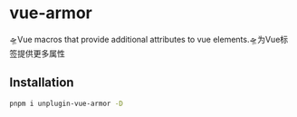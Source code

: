 # vue-armor
🛸Vue macros that provide additional attributes to vue elements.🛸为Vue标签提供更多属性

## Installation
```bash
pnpm i unplugin-vue-armor -D
```